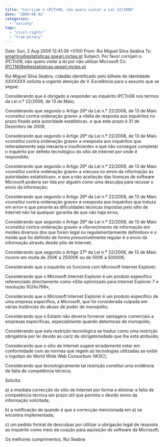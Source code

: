 ```yaml
---
title: "Corrijam o iPCTn08, não quero violar a Lei 22/2008"
date: "2009-08-02"
categories: 
  - "society"
tags: 
  - "civil-rights"
  - "true-piracy"
---
```


Date: Sun, 2 Aug 2009 12:41:39 +0100 From: Rui Miguel Silva Seabra To: amartins@estatisticas.gpeari.mctes.pt Subject: Por favor corrijam o iPCTn08, não quero violar a lei por não utilizar Microsoft Cc: IPCTN08e@estatisticas.gpeari.mctes.pt

Rui Miguel Silva Seabra, cidadão identificado pelo bilhete de identidade XXXXXXX solicita a urgente atenção de V. Excelência para o assunto que se segue:

Considerando que é obrigado a responder ao inquérito iPCTn08 nos termos da Lei n.º 22/2008, de 13 de Maio;

Considerando que segundo o Artigo 26º da Lei n.º 22/2008, de 13 de Maio «constitui contra-ordenação grave» a «falta de resposta aos inquéritos no prazo fixado pela autoridade estatística», e que este prazo é 31 de Dezembro de 2009;

Considerando que segundo o Artigo 26º da Lei n.º 22/2008, de 13 de Maio «constitui contra-ordenação grave» a «resposta aos inquéritos que reiteradamente seja inexacta e insuficiente» e que não consegue completar o inquérito por defeito tecnológico do sítio de Internet por onde é respondido;

Considerando que segundo o Artigo 26º da Lei n.º 22/2008, de 13 de Maio «constitui contra-ordenação grave» a «recusa no envio da informação às autoridades estatísticas», e que a não aceitação das licenças de software Microsoft poderia ser lida por alguém como uma desculpa para recusar o envio da informação;

Considerando que segundo o Artigo 26º da Lei n.º 22/2008, de 13 de Maio «constitui contra-ordenação grave» a «resposta aos inquéritos que induza em erro» e que perante as dificuldades técnicas impostas pelo sítio de Internet não há qualquer garantia de que não haja erros;

Considerando que segundo o Artigo 26º da Lei n.º 22/2008, de 13 de Maio «constitui contra-ordenação grave» a «fornecimento de informação em moldes diversos dos que forem legal ou regulamentarmente definidos» e o molde que foi definido de forma presumivelmente regular é o envio da informação através desde sítio de Internet;

Considerando que segundo o Artigo 27º da Lei n.º 22/2008, de 13 de Maio incorre em multa de 250€ a 25000€ ou de 500€ a 50000€;

Considerando que o inquérito só funciona com Microsoft Internet Explorer;

Considerando que o Microsoft Internet Explorer é um produto específico referenciado directamente como «Site optimizado para Internet Explorer 7 e resolução 1024x768»;

Considerando que o Microsoft Internet Explorer é um produto específico de uma empresa específica, a Microsoft, que foi considerada culpada em várias instâncias do abuso de poder de monopólio;

Considerando que o Estado não deveria fornecer vantagens comerciais a empresas específicas, especialmente quando detentoras de monopólio;

Considerando que esta restrição tecnológica se traduz como uma restrição obrigatória por lei devido ao cariz de obrigatoriedade que lhe está atribuído;

Considerando que o sítio de Internet sugere erradamente estar em conformidade com as normas que regem as tecnologias utilizadas ao exibir o logotipo do World Wide Web Consortium (W3C);

Considerando que tecnologicamente tal restrição constitui uma evidência de falta de competência técnica;

Solicita:

a) a imediata correcção do sítio de Internet por forma a eliminar a falta de competência técnica em prazo útil que permita o devido envio da informação solicitada;

b) a notificação de quando é que a correcção mencionada em a) se encontra implementada;

c) um pedido formal de desculpas por utilizar a obrigação legal de resposta ao inquérito como meio de coação para aquisição de software da Microsoft;

Os melhores cumprimentos, Rui Seabra
